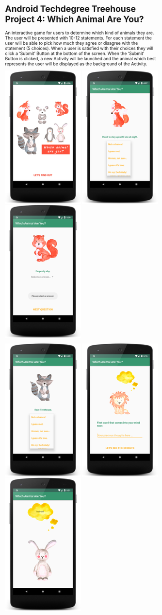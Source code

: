 # Android Techdegree Treehouse Project 4: Which Animal Are You?

An interactive game for users to determine which kind of animals they are. The user will be presented with 10-12 statements. For each statement the user will be able to pick how much they agree or disagree with the statement (5 choices). When a user is satisfied with their choices they will click a ‘Submit’ Button at the bottom of the screen. When the ‘Submit’ Button is clicked, a new Activity will be launched and the animal which best represents the user will be displayed as the background of the Activity.


<img src="screenshot_which_animal_quiz_01.png" width="250"/> <img src="screenshot_which_animal_quiz_02.png" width="250"/> <img src="screenshot_which_animal_quiz_03.png" width="250"/> 


<img src="screenshot_which_animal_quiz_03a.png" width="250"/> <img src="screenshot_which_animal_quiz_04b.png" width="250"/> <img src="screenshot_which_animal_quiz_05.png" width="250"/> 


